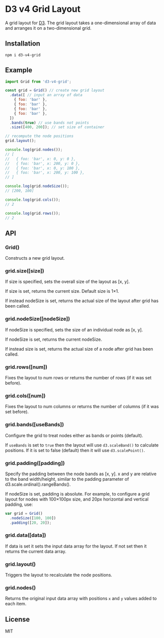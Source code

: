 # D3 v4 Grid Layout

A grid layout for [D3](http://d3js.org). The grid layout takes a one-dimensional array of data and arranges it on a two-dimensional grid.

## Installation

```
npm i d3-v4-grid
```

## Example

```javascript
import Grid from 'd3-v4-grid';

const grid = Grid() // create new grid layout
  .data([ // input an array of data
    { foo: 'bar' },
    { foo: 'bar' },
    { foo: 'bar' },
    { foo: 'bar' },
  ])
  .bands(true) // use bands not points
  .size([400, 200]); // set size of container

// recompute the node positions
grid.layout();

console.log(grid.nodes());
// [
//   { foo: 'bar', x: 0, y: 0 },
//   { foo: 'bar', x: 200, y: 0 },
//   { foo: 'bar', x: 0, y: 100 },
//   { foo: 'bar', x: 200, y: 100 },
// ]

console.log(grid.nodeSize());
// [200, 100]

console.log(grid.cols());
// 2

console.log(grid.rows());
// 2
```

## API

### Grid()

Constructs a new grid layout.

### grid.size([size])

If size is specified, sets the overall size of the layout as [x, y].

If size is set, returns the current size. Default size is 1×1.

If instead nodeSize is set, returns the actual size of the layout after grid has been called.

### grid.nodeSize([nodeSize])

If nodeSize is specified, sets the size of an individual node as [x, y].

If nodeSize is set, returns the current nodeSize.

If instead size is set, returns the actual size of a node after grid has been called.

### grid.rows([num])

Fixes the layout to num rows or returns the number of rows (if it was set before).

### grid.cols([num])

Fixes the layout to num columns or returns the number of columns (if it was set before).

### grid.bands([useBands])

Configure the grid to treat nodes either as bands or points (default).

If `useBands` is set to `true` then the layout will use `d3.scaleBand()` to calculate positions. If it is set to false (default) then it will use `d3.scalePoint()`.

### grid.padding([padding])

Specify the padding between the node bands as [x, y]. x and y are relative to the band width/height, similar to the padding parameter of d3.scale.ordinal().rangeBands().

If nodeSize is set, padding is absolute. For example, to configure a grid layout for nodes with 100×100px size, and 20px horizontal and vertical padding, use:

```javascript
var grid = Grid()
  .nodeSize([100, 100])
  .padding([20, 20]);
```
### grid.data([data])

If data is set it sets the input data array for the layout. If not set then it returns the current data array.

### grid.layout()

Triggers the layout to recalculate the node positions.

### grid.nodes()

Returns the original input data array with positions `x` and `y` values added to each item.

## License

MIT
